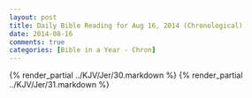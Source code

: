 ```yaml
---
layout: post
title: Daily Bible Reading for Aug 16, 2014 (Chronological)
date: 2014-08-16
comments: true
categories: [Bible in a Year - Chron]
---
```

{% render_partial ../KJV/Jer/30.markdown %}
{% render_partial ../KJV/Jer/31.markdown %}
